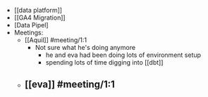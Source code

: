 - [[data platform]]
- [[GA4 Migration]]
- [Data Pipel]
- Meetings:
	- [[Aquil]] #meeting/1:1
		- Not sure what he's doing anymore
			- he and eva had been doing lots of environment setup
			- spending lots of time digging into [[dbt]]
	- [[eva]] #meeting/1:1
		-